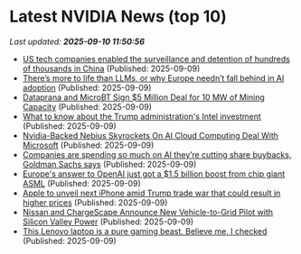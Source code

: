 # Latest NVIDIA News (top 10)
_Last updated: **2025-09-10 11:50:56**_

- [US tech companies enabled the surveillance and detention of hundreds of thousands in China](https://www.bostonherald.com/2025/09/09/us-companies-china-digital-surveillance/) (Published: 2025-09-09)
- [There’s more to life than LLMs, or why Europe needn’t fall behind in AI adoption](https://fortune.com/2025/09/09/theres-more-to-life-than-llms-or-why-europe-neednt-fall-behind-in-ai-adoption-mistral-accenture-bcg/) (Published: 2025-09-09)
- [Dataprana and MicroBT Sign $5 Million Deal for 10 MW of Mining Capacity](https://www.globenewswire.com/news-release/2025/09/09/3146784/0/en/Dataprana-and-MicroBT-Sign-5-Million-Deal-for-10-MW-of-Mining-Capacity.html) (Published: 2025-09-09)
- [What to know about the Trump administration's Intel investment](https://qz.com/federal-government-investing-semiconductor-business-intel) (Published: 2025-09-09)
- [Nvidia-Backed Nebius Skyrockets On AI Cloud Computing Deal With Microsoft](https://biztoc.com/x/fe6d31adccc31cea) (Published: 2025-09-09)
- [Companies are spending so much on AI they’re cutting share buybacks, Goldman Sachs says](https://fortune.com/2025/09/09/sp-500-capex-ai-share-buybacks-goldman-sachs/) (Published: 2025-09-09)
- [Europe's answer to OpenAI just got a $1.5 billion boost from chip giant ASML](https://www.businessinsider.com/mistral-funding-asml-chips-ai-europe-2025-9) (Published: 2025-09-09)
- [Apple to unveil next iPhone amid Trump trade war that could result in higher prices](https://www.thehindubusinessline.com/info-tech/apple-to-unveil-next-iphone-amid-trump-trade-war-that-could-result-in-higher-prices/article70029316.ece) (Published: 2025-09-09)
- [Nissan and ChargeScape Announce New Vehicle-to-Grid Pilot with Silicon Valley Power](https://www.globenewswire.com/news-release/2025/09/09/3146731/0/en/Nissan-and-ChargeScape-Announce-New-Vehicle-to-Grid-Pilot-with-Silicon-Valley-Power.html) (Published: 2025-09-09)
- [This Lenovo laptop is a pure gaming beast. Believe me, I checked](https://www.creativebloq.com/tech/laptops/this-lenovo-laptop-is-a-pure-gaming-beast-believe-me-i-checked) (Published: 2025-09-09)

